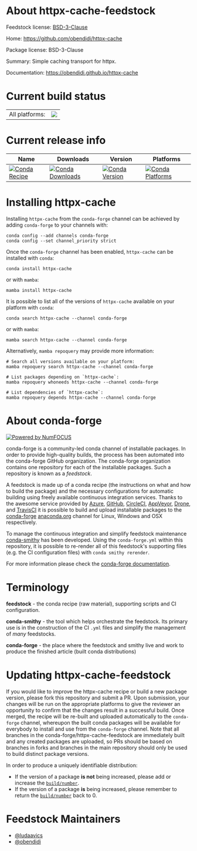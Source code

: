 About httpx-cache-feedstock
===========================

Feedstock license: [BSD-3-Clause](https://github.com/conda-forge/httpx-cache-feedstock/blob/main/LICENSE.txt)

Home: https://github.com/obendidi/httpx-cache

Package license: BSD-3-Clause

Summary: Simple caching transport for httpx.

Documentation: https://obendidi.github.io/httpx-cache

Current build status
====================


<table><tr><td>All platforms:</td>
    <td>
      <a href="https://dev.azure.com/conda-forge/feedstock-builds/_build/latest?definitionId=18166&branchName=main">
        <img src="https://dev.azure.com/conda-forge/feedstock-builds/_apis/build/status/httpx-cache-feedstock?branchName=main">
      </a>
    </td>
  </tr>
</table>

Current release info
====================

| Name | Downloads | Version | Platforms |
| --- | --- | --- | --- |
| [![Conda Recipe](https://img.shields.io/badge/recipe-httpx--cache-green.svg)](https://anaconda.org/conda-forge/httpx-cache) | [![Conda Downloads](https://img.shields.io/conda/dn/conda-forge/httpx-cache.svg)](https://anaconda.org/conda-forge/httpx-cache) | [![Conda Version](https://img.shields.io/conda/vn/conda-forge/httpx-cache.svg)](https://anaconda.org/conda-forge/httpx-cache) | [![Conda Platforms](https://img.shields.io/conda/pn/conda-forge/httpx-cache.svg)](https://anaconda.org/conda-forge/httpx-cache) |

Installing httpx-cache
======================

Installing `httpx-cache` from the `conda-forge` channel can be achieved by adding `conda-forge` to your channels with:

```
conda config --add channels conda-forge
conda config --set channel_priority strict
```

Once the `conda-forge` channel has been enabled, `httpx-cache` can be installed with `conda`:

```
conda install httpx-cache
```

or with `mamba`:

```
mamba install httpx-cache
```

It is possible to list all of the versions of `httpx-cache` available on your platform with `conda`:

```
conda search httpx-cache --channel conda-forge
```

or with `mamba`:

```
mamba search httpx-cache --channel conda-forge
```

Alternatively, `mamba repoquery` may provide more information:

```
# Search all versions available on your platform:
mamba repoquery search httpx-cache --channel conda-forge

# List packages depending on `httpx-cache`:
mamba repoquery whoneeds httpx-cache --channel conda-forge

# List dependencies of `httpx-cache`:
mamba repoquery depends httpx-cache --channel conda-forge
```


About conda-forge
=================

[![Powered by
NumFOCUS](https://img.shields.io/badge/powered%20by-NumFOCUS-orange.svg?style=flat&colorA=E1523D&colorB=007D8A)](https://numfocus.org)

conda-forge is a community-led conda channel of installable packages.
In order to provide high-quality builds, the process has been automated into the
conda-forge GitHub organization. The conda-forge organization contains one repository
for each of the installable packages. Such a repository is known as a *feedstock*.

A feedstock is made up of a conda recipe (the instructions on what and how to build
the package) and the necessary configurations for automatic building using freely
available continuous integration services. Thanks to the awesome service provided by
[Azure](https://azure.microsoft.com/en-us/services/devops/), [GitHub](https://github.com/),
[CircleCI](https://circleci.com/), [AppVeyor](https://www.appveyor.com/),
[Drone](https://cloud.drone.io/welcome), and [TravisCI](https://travis-ci.com/)
it is possible to build and upload installable packages to the
[conda-forge](https://anaconda.org/conda-forge) [anaconda.org](https://anaconda.org/)
channel for Linux, Windows and OSX respectively.

To manage the continuous integration and simplify feedstock maintenance
[conda-smithy](https://github.com/conda-forge/conda-smithy) has been developed.
Using the ``conda-forge.yml`` within this repository, it is possible to re-render all of
this feedstock's supporting files (e.g. the CI configuration files) with ``conda smithy rerender``.

For more information please check the [conda-forge documentation](https://conda-forge.org/docs/).

Terminology
===========

**feedstock** - the conda recipe (raw material), supporting scripts and CI configuration.

**conda-smithy** - the tool which helps orchestrate the feedstock.
                   Its primary use is in the construction of the CI ``.yml`` files
                   and simplify the management of *many* feedstocks.

**conda-forge** - the place where the feedstock and smithy live and work to
                  produce the finished article (built conda distributions)


Updating httpx-cache-feedstock
==============================

If you would like to improve the httpx-cache recipe or build a new
package version, please fork this repository and submit a PR. Upon submission,
your changes will be run on the appropriate platforms to give the reviewer an
opportunity to confirm that the changes result in a successful build. Once
merged, the recipe will be re-built and uploaded automatically to the
`conda-forge` channel, whereupon the built conda packages will be available for
everybody to install and use from the `conda-forge` channel.
Note that all branches in the conda-forge/httpx-cache-feedstock are
immediately built and any created packages are uploaded, so PRs should be based
on branches in forks and branches in the main repository should only be used to
build distinct package versions.

In order to produce a uniquely identifiable distribution:
 * If the version of a package **is not** being increased, please add or increase
   the [``build/number``](https://docs.conda.io/projects/conda-build/en/latest/resources/define-metadata.html#build-number-and-string).
 * If the version of a package **is** being increased, please remember to return
   the [``build/number``](https://docs.conda.io/projects/conda-build/en/latest/resources/define-metadata.html#build-number-and-string)
   back to 0.

Feedstock Maintainers
=====================

* [@ludaavics](https://github.com/ludaavics/)
* [@obendidi](https://github.com/obendidi/)

